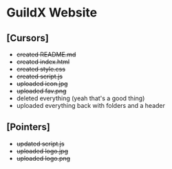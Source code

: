 # GuildX Website

## [Cursors]
- ~~created README.md~~
- ~~created index.html~~
- ~~created style.css~~
- ~~created script.js~~
- ~~uploaded icon.jpg~~
- ~~uploaded fav.png~~
- deleted everything (yeah that's a good thing)
- uploaded everything back with folders and a header

## [Pointers]
- ~~updated script.js~~
- ~~uploaded logo.jpg~~
- ~~uploaded logo.png~~
